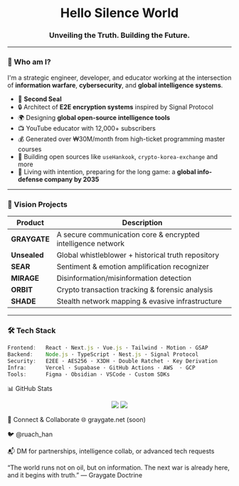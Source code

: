 <h1 align="center">Hello Silence World</h1>
<h3 align="center">Unveiling the Truth. Building the Future.</h3>

---

### 🧠 Who am I?

I'm a strategic engineer, developer, and educator working at the intersection of **information warfare**, **cybersecurity**, and **global intelligence systems**.

- 🎯 **Second Seal**  
- 🔒 Architect of **E2E encryption systems** inspired by Signal Protocol  
- 🌍 Designing **global open-source intelligence tools**  
- 📺 YouTube educator with 12,000+ subscribers  
- 💰 Generated over ₩30M/month from high-ticket programming master courses  
- 🧩 Building open sources like `useHankook`, `crypto-korea-exchange` and more  
- 🌱 Living with intention, preparing for the long game: a **global info-defense company by 2035**

---

### 🚀 Vision Projects

| Product    | Description |
|------------|-------------|
| **GRAYGATE** | A secure communication core & encrypted intelligence network |
| **Unsealed** | Global whistleblower + historical truth repository |
| **SEAR**     | Sentiment & emotion amplification recognizer |
| **MIRAGE**   | Disinformation/misinformation detection |
| **ORBIT**    | Crypto transaction tracking & forensic analysis |
| **SHADE**    | Stealth network mapping & evasive infrastructure |

---

### 🛠 Tech Stack

```ts
Frontend:   React · Next.js · Vue.js · Tailwind · Motion · GSAP
Backend:    Node.js · TypeScript · Nest.js · Signal Protocol  
Security:   E2EE · AES256 · X3DH · Double Ratchet · Key Derivation  
Infra:      Vercel · Supabase · GitHub Actions · AWS  · GCP  
Tools:      Figma · Obsidian · VSCode · Custom SDKs  
```
📊 GitHub Stats
<p align="center"> <img src="https://github-readme-stats.vercel.app/api?username=joshephan&show_icons=true&theme=github_dark" /> <img src="https://github-readme-streak-stats.herokuapp.com/?user=joshephan&theme=dark" /> </p>

🔗 Connect & Collaborate
🌐 graygate.net (soon)

🐦 @ruach_han

📬 DM for partnerships, intelligence collab, or advanced tech requests

“The world runs not on oil, but on information. The next war is already here, and it begins with truth.”
— Graygate Doctrine